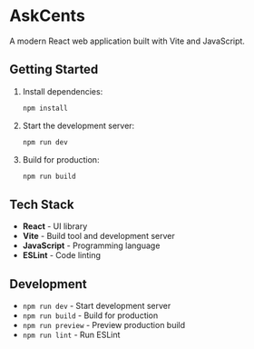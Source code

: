 # AskCents

A modern React web application built with Vite and JavaScript.

## Getting Started

1. Install dependencies:
   ```bash
   npm install
   ```

2. Start the development server:
   ```bash
   npm run dev
   ```

3. Build for production:
   ```bash
   npm run build
   ```

## Tech Stack

- **React** - UI library
- **Vite** - Build tool and development server
- **JavaScript** - Programming language
- **ESLint** - Code linting

## Development

- `npm run dev` - Start development server
- `npm run build` - Build for production
- `npm run preview` - Preview production build
- `npm run lint` - Run ESLint
